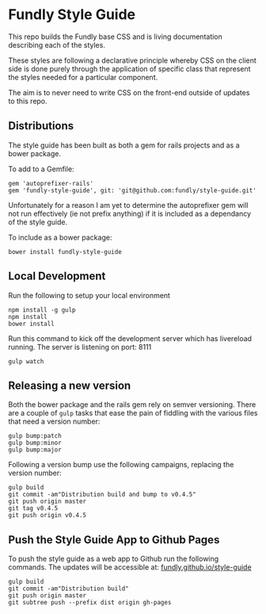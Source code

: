 # Fundly Style Guide

This repo builds the Fundly base CSS and is living documentation describing each of the styles.

These styles are following a declarative principle whereby CSS on the client side is done purely through the application of specific class that represent the styles needed for a particular component.

The aim is to never need to write CSS on the front-end outside of updates to this repo.


## Distributions

The style guide has been built as both a gem for rails projects and as a bower package.

To add to a Gemfile:

    gem 'autoprefixer-rails'
    gem 'fundly-style-guide', git: 'git@github.com:fundly/style-guide.git'

Unfortunately for a reason I am yet to determine the autoprefixer gem will not run effectively (ie not prefix anything) if it is included as a dependancy of the style guide.

To include as a bower package:

    bower install fundly-style-guide


## Local Development

Run the following to setup your local environment

    npm install -g gulp
    npm install
    bower install

Run this command to kick off the development server which has livereload running. The server is listening on port: 8111

    gulp watch


## Releasing a new version

Both the bower package and the rails gem rely on semver versioning. There are a couple of `gulp` tasks that ease the pain of fiddling with the various files that need a version number:

    gulp bump:patch
    gulp bump:minor
    gulp bump:major

Following a version bump use the following campaigns, replacing the version number:

    gulp build
    git commit -am"Distribution build and bump to v0.4.5"
    git push origin master
    git tag v0.4.5
    git push origin v0.4.5


## Push the Style Guide App to Github Pages

To push the style guide as a web app to Github run the following commands. The updates will be accessible at: [fundly.github.io/style-guide](http://fundly.github.io/style-guide)

    gulp build
    git commit -am"Distribution build"
    git push origin master
    git subtree push --prefix dist origin gh-pages